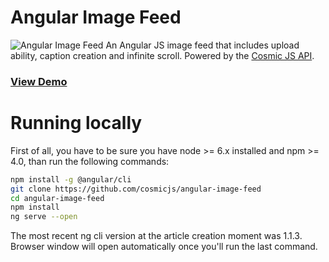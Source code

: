 # Angular Image Feed
![Angular Image Feed](https://cosmicjs.com/uploads/a41f75b0-61cb-11e7-82bf-6b4c51607410-angular-image-feed.jpg)
An Angular JS image feed that includes upload ability, caption creation and infinite scroll.  Powered by the [Cosmic JS API](https://cosmicjs.com).
### [View Demo](https://cosmicjs.com/apps/angular-js-image-feed)

# Running locally

First of all, you have to be sure you have node >= 6.x installed and npm >= 4.0, than run the following commands:

```bash
npm install -g @angular/cli
git clone https://github.com/cosmicjs/angular-image-feed
cd angular-image-feed
npm install
ng serve --open
```
The most recent ng cli version at the article creation moment was 1.1.3.
Browser window will open automatically once you'll run the last command.
